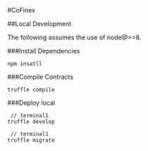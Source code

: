 #CoFinex 

##Local Development

The following assumes the use of node@>=8.

###Install Dependencies

	npm insatll

###Compile Contracts

	truffle compile

###Deploy local

	 // terminal1
	truffle develop

	 // terminal1
	truffle migrate


